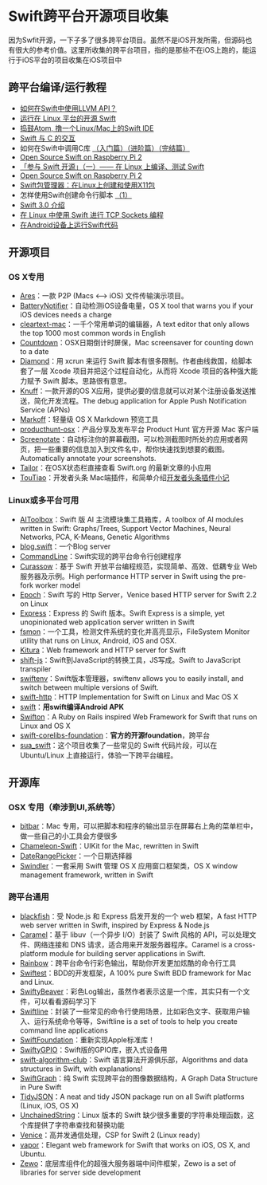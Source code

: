 # Swift跨平台开源项目收集
因为Swfit开源，一下子多了很多跨平台项目。虽然不是iOS开发所需，但源码也有很大的参考价值。这里所收集的跨平台项目，指的是那些不在iOS上跑的，能运行于iOS平台的项目收集在iOS项目中

## 跨平台编译/运行教程
- [如何在Swift中使用LLVM API？][1]
- [运行在 Linux 平台的开源 Swift][2]
- [捣鼓Atom, 撸一个Linux/Mac上的Swift IDE][3]
- [Swift 与 C 的交互][4]
- 如何在Swift中调用C库 [（入门篇）][5][（进阶篇）][6][（完结篇）][7]
- [Open Source Swift on Raspberry Pi 2][8]
- [「参与 Swift 开源」（一）—— 在 Linux 上编译、测试 Swift][9]
- [Open Source Swift on Raspberry Pi 2][10]
- [Swift包管理器：在Linux上创建和使用X11包][11]
- 怎样使用Swift创建命令行脚本 [（1）][12]
- [Swift 3.0 介绍][13]
- [在 Linux 中使用 Swift 进行 TCP Sockets 编程][14]
- [在Android设备上运行Swift代码][15]

## 开源项目
### OS X专用
- [Ares][16]：一款 P2P (Macs \<–\> iOS) 文件传输演示项目。
- [BatteryNotifier][17]：自动检测iOS设备电量，OS X tool that warns you if your iOS devices needs a charge
- [cleartext-mac][18]：一千个常用单词的编辑器，A text editor that only allows the top 1000 most common words in English
- [Countdown][19]：OSX日期倒计时屏保，Mac screensaver for counting down to a date
- [Diamond][20]：用 xcrun 来运行 Swift 脚本有很多限制。作者曲线救国，给脚本套了一层 Xcode 项目并把这个过程自动化，从而将 Xcode 项目的各种强大能力赋予 Swift 脚本。思路很有意思。
- [Knuff][21]：一款开源的OS X应用，提供必要的信息就可以对某个注册设备发送推送，简化开发流程。The debug application for Apple Push Notification Service (APNs)
- [Markoff][22]：轻量级 OS X Markdown 预览工具
- [producthunt-osx][23]：产品分享及发布平台 Product Hunt 官方开源 Mac 客户端
- [Screenotate][24]：自动标注你的屏幕截图，可以检测截图时所处的应用或者网页，把一些重要的信息加入到文件名中，帮你快速找到想要的截图。Automatically annotate your screenshots.
- [Tailor][25]：在OSX状态栏直接查看 Swift.org 的最新文章的小应用
- [TouTiao][26]：开发者头条 Mac端插件，和简单介绍[开发者头条插件小记][27]

### Linux或多平台可用
- [AIToolbox][28]：Swift 版 AI 主流模块集工具箱库，A toolbox of AI modules written in Swift: Graphs/Trees, Support Vector Machines, Neural Networks, PCA, K-Means, Genetic Algorithms
- [blog.swift][29]：一个Blog server
- [CommandLine][30]：Swift实现的跨平台命令行创建程序
- [Curassow][31]：基于 Swift 开放平台编程规范，实现简单、高效、低耦专业 Web 服务器及示例。High performance HTTP server in Swift using the pre-fork worker model
- [Epoch][32]：Swift 写的 Http Server，Venice based HTTP server for Swift 2.2 on Linux
- [Express][33]：Express 的 Swift 版本。Swift Express is a simple, yet unopinionated web application server written in Swift
- [fsmon][34]：一个工具，检测文件系统的变化并高亮显示，FileSystem Monitor utility that runs on Linux, Android, iOS and OSX.
- [Kitura][35]：Web framework and HTTP server for Swift
- [shift-js][36]：Swift到JavaScript的转换工具，JS写成。Swift to JavaScript transpiler
- [swiftenv][37]：Swift版本管理器，swiftenv allows you to easily install, and switch between multiple versions of Swift.
- [swift-http][38]：HTTP Implementation for Swift on Linux and Mac OS X
- [swift][39]：**用swift编译Android APK**
- [Swifton][40]：A Ruby on Rails inspired Web Framework for Swift that runs on Linux and OS X
- [swift-corelibs-foundation][41]：**官方的开源foundation**，跨平台
- [sua\_swift][42]：这个项目收集了一些常见的 Swift 代码片段，可以在 Ubuntu/Linux 上直接运行，体验一下跨平台编程。

## 开源库
### OSX 专用（牵涉到UI,系统等）
- [bitbar][43]：Mac 专用，可以把脚本和程序的输出显示在屏幕右上角的菜单栏中，做一些自己的小工具会方便很多
 - [Chameleon-Swift][44]：UIKit for the Mac, rewritten in Swift
- [DateRangePicker][45]：一个日期选择器
- [Swindler][46]：一套采用 Swift 管理 OS X 应用窗口框架类，OS X window management framework, written in Swift

### 跨平台通用
- [blackfish][47]：受 Node.js 和 Express 启发开发的一个 web 框架，A fast HTTP web server written in Swift, inspired by Express & Node.js
- [Caramel][48]：基于 libuv（一个异步 I/O）封装了 Swift 风格的 API，可以处理文件、网络连接和 DNS 请求，适合用来开发服务器程序。Caramel is a cross-platform module for building server applications in Swift.
- [Rainbow][49]：跨平台命令行彩色输出，帮助你开发更加炫酷的命令行工具
- [Swiftest][50]：BDD的开发框架，A 100% pure Swift BDD framework for Mac and Linux.
- [SwiftyBeaver][51]：彩色Log输出，虽然作者表示这是一个库，其实只有一个文件，可以看看源码学习下
- [Swiftline][52]：封装了一些常见的命令行使用场景，比如彩色文字、获取用户输入、运行系统命令等等，Swiftline is a set of tools to help you create command line applications
- [SwiftFoundation][53]：重新实现Apple标准库！
- [SwiftyGPIO][54]：Swift版的GPIO库，嵌入式设备用
- [swift-algorithm-club][55]：Swift 语言算法开源俱乐部，Algorithms and data structures in Swift, with explanations!
- [SwiftGraph][56]：纯 Swift 实现跨平台的图像数据结构，A Graph Data Structure in Pure Swift
- [TidyJSON][57]：A neat and tidy JSON package run on all Swift platforms (Linux, iOS, OS X)
- [UnchainedString][58]：Linux 版本的 Swift 缺少很多重要的字符串处理函数，这个库提供了字符串查找和替换功能
- [Venice][59]：高并发通信处理，CSP for Swift 2 (Linux ready)
- [vapor][60]：Elegant web framework for Swift that works on iOS, OS X, and Ubuntu.
- [Zewo][61]：底层库组件化的超强大服务器端中间件框架，Zewo is a set of libraries for server side development

[1]:	http://www.csdn.net/article/2015-12-07/2826407-Swift
[2]:	http://swiftcafe.io/2015/12/11/swift-linux/ "运行在 Linux 平台的开源 Swift"
[3]:	http://ios.dog/simple-swift-ide-on-atom/ "[翻译]捣鼓Atom, 撸一个Linux/Mac上的Swift IDE"
[4]:	https://realm.io/cn/news/pragma-chris-eidhof-swift-c/ "Swift 与 C 的交互"
[5]:	http://hearrain.com/2015/12/850 "如何在Swift中调用C库（入门篇）"
[6]:	http://hearrain.com/2016/01/853 "如何在Swift中调用C库（进阶篇）"
[7]:	http://hearrain.com/2016/01/855 "如何在Swift中调用C库（完结篇）"
[8]:	http://dev.iachieved.it/iachievedit/open-source-swift-on-raspberry-pi-2/ "Open Source Swift on Raspberry Pi 2"
[9]:	https://autolayout.club/2016/01/01/%E3%80%8C%E5%8F%82%E4%B8%8E-Swift-%E5%BC%80%E6%BA%90%E3%80%8D%EF%BC%88%E4%B8%80%EF%BC%89%E2%80%94%E2%80%94-%E5%9C%A8-Linux-%E4%B8%8A%E7%BC%96%E8%AF%91%E3%80%81%E6%B5%8B%E8%AF%95-Swift/ "「参与 Swift 开源」（一）—— 在 Linux 上编译、测试 Swift"
[10]:	http://dev.iachieved.it/iachievedit/open-source-swift-on-raspberry-pi-2/ "Open Source Swift on Raspberry Pi 2"
[11]:	http://swift.gg/2016/01/13/swift-ubuntu-x11-window-app/ "Swift包管理器：在Linux上创建和使用X11包"
[12]:	http://www.cocoachina.com/swift/20160121/14966.html
[13]:	http://swift.gg/2016/02/25/introducing-swift-3-0/ "Swift 3.0 介绍"
[14]:	http://swift.gg/2016/03/01/tcp-sockets-with-swift-on-linux/ "在 Linux 中使用 Swift 进行 TCP Sockets 编程"
[15]:	https://segmentfault.com/a/1190000004961116 "在Android设备上运行Swift代码"
[16]:	https://github.com/indragiek/Ares "Ares"
[17]:	https://github.com/Kalvin126/BatteryNotifier
[18]:	https://github.com/mortenjust/cleartext-mac "cleartext-mac"
[19]:	https://github.com/soffes/Countdown "Countdown"
[20]:	https://github.com/johnno1962/Diamond "Diamond"
[21]:	https://github.com/KnuffApp/Knuff "Knuff"
[22]:	https://github.com/thoughtbot/Markoff "Markoff"
[23]:	https://github.com/producthunt/producthunt-osx "producthunt-osx"
[24]:	https://github.com/osnr/Screenotate "Screenotate"
[25]:	https://github.com/kimar/Tailor "Tailor"
[26]:	https://github.com/judi0713/TouTiao "TouTiao"
[27]:	http://walkginkgo.com/ios/2016/05/04/Toutiao.html
[28]:	https://github.com/KevinCoble/AIToolbox "AIToolbox"
[29]:	https://github.com/lexrus/blog.swift "blog.swift"
[30]:	https://github.com/jatoben/CommandLine "CommandLine"
[31]:	https://github.com/kylef/Curassow "Curassow"
[32]:	https://github.com/Zewo/Epoch "Epoch"
[33]:	https://github.com/crossroadlabs/Express "Express"
[34]:	https://github.com/nowsecure/fsmon "fsmon"
[35]:	https://github.com/IBM-Swift/Kitura "Kitura"
[36]:	https://github.com/shift-js/shift-js "shift-js"
[37]:	https://github.com/kylef/swiftenv "swiftenv"
[38]:	https://github.com/huytd/swift-http "swift-http"
[39]:	https://github.com/SwiftAndroid/swift "swift"
[40]:	https://github.com/necolt/Swifton "Swifton"
[41]:	https://github.com/apple/swift-corelibs-foundation "swift-corelibs-foundation"
[42]:	https://github.com/jpedrosa/sua_swift "sua_swift"
[43]:	https://github.com/matryer/bitbar "bitbar"
[44]:	https://github.com/unifiedh/Chameleon-Swift "Chameleon-Swift"
[45]:	https://github.com/MrMage/DateRangePicker "DateRangePicker"
[46]:	https://github.com/tmandry/Swindler "Swindler"
[47]:	https://github.com/elliottminns/blackfish "blackfish"
[48]:	https://github.com/CaramelForSwift/Caramel "Caramel"
[49]:	https://github.com/onevcat/Rainbow "Rainbow"
[50]:	https://github.com/bppr/Swiftest "Swiftest"
[51]:	https://github.com/skreutzberger/SwiftyBeaver "SwiftyBeaver"
[52]:	https://github.com/Swiftline/Swiftline "Swiftline"
[53]:	https://github.com/PureSwift/SwiftFoundation "SwiftFoundation"
[54]:	https://github.com/uraimo/SwiftyGPIO "SwiftyGPIO"
[55]:	https://github.com/hollance/swift-algorithm-club "swift-algorithm-club"
[56]:	https://github.com/davecom/SwiftGraph "SwiftGraph"
[57]:	https://github.com/benloong/TidyJSON "TidyJSON"
[58]:	https://github.com/dunkelstern/UnchainedString "UnchainedString"
[59]:	https://github.com/Zewo/Venice "Venice"
[60]:	https://github.com/tannernelson/vapor "vapor"
[61]:	https://github.com/Zewo/Zewo "Zewo"